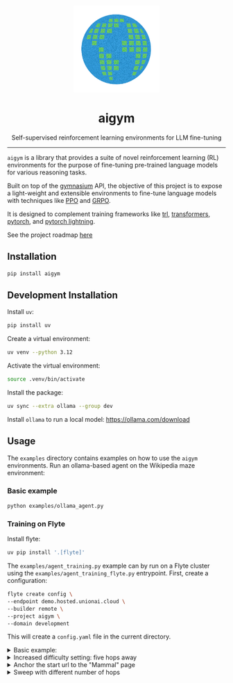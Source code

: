 <div align="center">
    <img src="./static/aigym-logo.png" alt="aigym logo" width="200">
    <h1>aigym</h1>
    <p>Self-supervised reinforcement learning environments for LLM fine-tuning</p>
</div>

---

`aigym` is a library that provides a suite of novel reinforcement learning (RL) environments
for the purpose of fine-tuning pre-trained language models for various reasoning tasks.

Built on top of the [gymnasium](https://gymnasium.farama.org/) API, the objective of this project is to expose a light-weight and extensible environments to fine-tune language models with techniques like [PPO](https://arxiv.org/abs/1707.06347) and [GRPO](https://arxiv.org/abs/2402.03300).

It is designed to complement training frameworks like [trl](https://huggingface.co/docs/trl/en/index),
[transformers](https://huggingface.co/docs/transformers/en/index), [pytorch](https://pytorch.org/),
and [pytorch lightning](https://lightning.ai/pytorch-lightning).

See the project roadmap [here](./ROADMAP.md)

## Installation

```bash
pip install aigym
```

## Development Installation

Install `uv`:

```bash
pip install uv
```

Create a virtual environment:

```bash
uv venv --python 3.12
```

Activate the virtual environment:

```bash
source .venv/bin/activate
```

Install the package:

```bash
uv sync --extra ollama --group dev
```

Install `ollama` to run a local model: https://ollama.com/download

## Usage

The `examples` directory contains examples on how to use the `aigym` environments.
Run an ollama-based agent on the Wikipedia maze environment:

### Basic example

```bash
python examples/ollama_agent.py
```

### Training on Flyte

Install flyte:

```bash
uv pip install '.[flyte]'
```

The `examples/agent_training.py` example can by run on a Flyte cluster using
the `examples/agent_training_flyte.py` entrypoint. First, create a configuration:

```bash
flyte create config \
--endpoint demo.hosted.unionai.cloud \
--builder remote \
--project aigym \
--domain development
```

This will create a `config.yaml` file in the current directory.

<details>
<summary>Basic example:</summary>

This is the easiest difficulty setting that goes 1 hop away from the start url.

```bash
PYTHONPATH=. python examples/agent_training_flyte.py \
    --n_hops 1 \
    --model_id google/gemma-3-12b-it \
    --enable_gradient_checkpointing
```
</details>


<details>
<summary>Increased difficulty setting: five hops away</summary>

```bash
PYTHONPATH=. python examples/agent_training_flyte.py \
    --model_id google/gemma-3-12b-it \
    --enable_gradient_checkpointing \
    --n_episodes 100 \
    --lora_r 64 \
    --n_hops 5 \
    --n_tries_per_hop 4 \
    --rollout_min_new_tokens 256 \
    --rollout_max_new_tokens 512 \
    --group_size 4 \
    --wandb_project aigym-agent-training \
    --attn_implementation eager
```
</details>

<details>
<summary>Anchor the start url to the "Mammal" page</summary>

```bash
PYTHONPATH=. python examples/agent_training_flyte.py \
    --model_id google/gemma-3-12b-it \
    --start_url_anchors '["https://en.wikipedia.org/wiki/Mammal"]' \
    --enable_gradient_checkpointing \
    --n_episodes 1000 \
    --lr 1e-3 \
    --max_grad_norm 4.0 \
    --lora_r 64 \
    --n_hops 2 \
    --n_tries_per_hop 2 \
    --static_env \
    --rollout_min_new_tokens 256 \
    --rollout_max_new_tokens 512 \
    --group_size 4 \
    --wandb_project aigym-agent-training \
    --attn_implementation eager
```
</details>


<details>
<summary>Sweep with different number of hops</summary>

```bash
PYTHONPATH=. python examples/agent_training_flyte_sweep.py \
    --model_id google/gemma-3-12b-it \
    --enable_gradient_checkpointing \
    --n_episodes 100 \
    --n_hops_list "[1, 2, 3, 4, 5]" \
    --n_tries_per_hop 1 \
    --rollout_min_new_tokens 256 \
    --rollout_max_new_tokens 1024 \
    --group_size 4 \
    --wandb_project aigym-agent-training \
    --attn_implementation eager
```
</details>